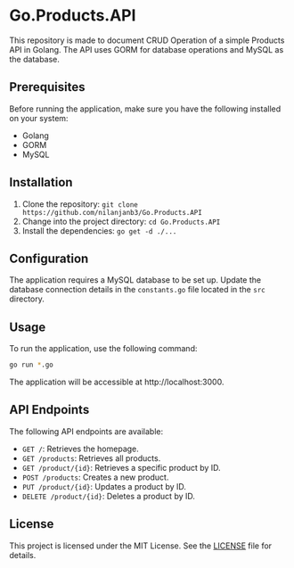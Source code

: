 # Go.Products.API

This repository is made to document CRUD Operation of a simple Products API in Golang. The API uses GORM for database operations and MySQL as the database.

## Prerequisites

Before running the application, make sure you have the following installed on your system:

- Golang
- GORM
- MySQL

## Installation

1. Clone the repository: `git clone https://github.com/nilanjanb3/Go.Products.API`
2. Change into the project directory: `cd Go.Products.API`
3. Install the dependencies: `go get -d ./...`

## Configuration

The application requires a MySQL database to be set up. Update the database connection details in the `constants.go` file located in the `src` directory.

## Usage

To run the application, use the following command:

```bash
go run *.go
```

The application will be accessible at http://localhost:3000.

API Endpoints
-------------

The following API endpoints are available:

- `GET /`: Retrieves the homepage.
- `GET /products`: Retrieves all products.
- `GET /product/{id}`: Retrieves a specific product by ID.
- `POST /products`: Creates a new product.
- `PUT /product/{id}`: Updates a product by ID.
- `DELETE /product/{id}`: Deletes a product by ID.

License
-------

This project is licensed under the MIT License. See the [LICENSE](LICENSE) file for details.